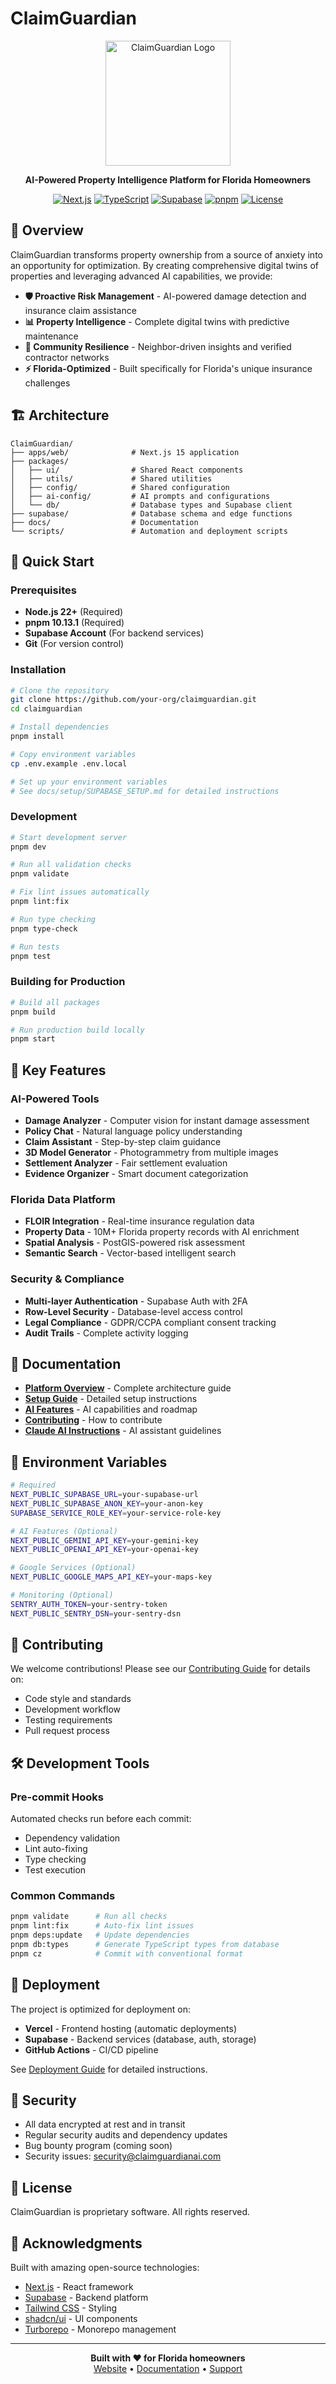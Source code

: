 # ClaimGuardian

<div align="center">
  <img src="https://claimguardianai.com/logo.png" alt="ClaimGuardian Logo" width="200"/>
  
  **AI-Powered Property Intelligence Platform for Florida Homeowners**
  
  [![Next.js](https://img.shields.io/badge/Next.js-15.3.5-black)](https://nextjs.org/)
  [![TypeScript](https://img.shields.io/badge/TypeScript-5.8.3-blue)](https://www.typescriptlang.org/)
  [![Supabase](https://img.shields.io/badge/Supabase-Latest-green)](https://supabase.com/)
  [![pnpm](https://img.shields.io/badge/pnpm-10.13.1-orange)](https://pnpm.io/)
  [![License](https://img.shields.io/badge/License-Proprietary-red)](./LICENSE)
</div>

## 🚀 Overview

ClaimGuardian transforms property ownership from a source of anxiety into an opportunity for optimization. By creating comprehensive digital twins of properties and leveraging advanced AI capabilities, we provide:

- **🛡️ Proactive Risk Management** - AI-powered damage detection and insurance claim assistance
- **📊 Property Intelligence** - Complete digital twins with predictive maintenance
- **🤝 Community Resilience** - Neighbor-driven insights and verified contractor networks
- **⚡ Florida-Optimized** - Built specifically for Florida's unique insurance challenges

## 🏗️ Architecture

```
ClaimGuardian/
├── apps/web/              # Next.js 15 application
├── packages/
│   ├── ui/                # Shared React components
│   ├── utils/             # Shared utilities
│   ├── config/            # Shared configuration
│   ├── ai-config/         # AI prompts and configurations
│   └── db/                # Database types and Supabase client
├── supabase/              # Database schema and edge functions
├── docs/                  # Documentation
└── scripts/               # Automation and deployment scripts
```

## 🚦 Quick Start

### Prerequisites

- **Node.js 22+** (Required)
- **pnpm 10.13.1** (Required)
- **Supabase Account** (For backend services)
- **Git** (For version control)

### Installation

```bash
# Clone the repository
git clone https://github.com/your-org/claimguardian.git
cd claimguardian

# Install dependencies
pnpm install

# Copy environment variables
cp .env.example .env.local

# Set up your environment variables
# See docs/setup/SUPABASE_SETUP.md for detailed instructions
```

### Development

```bash
# Start development server
pnpm dev

# Run all validation checks
pnpm validate

# Fix lint issues automatically
pnpm lint:fix

# Run type checking
pnpm type-check

# Run tests
pnpm test
```

### Building for Production

```bash
# Build all packages
pnpm build

# Run production build locally
pnpm start
```

## 🧩 Key Features

### AI-Powered Tools
- **Damage Analyzer** - Computer vision for instant damage assessment
- **Policy Chat** - Natural language policy understanding
- **Claim Assistant** - Step-by-step claim guidance
- **3D Model Generator** - Photogrammetry from multiple images
- **Settlement Analyzer** - Fair settlement evaluation
- **Evidence Organizer** - Smart document categorization

### Florida Data Platform
- **FLOIR Integration** - Real-time insurance regulation data
- **Property Data** - 10M+ Florida property records with AI enrichment
- **Spatial Analysis** - PostGIS-powered risk assessment
- **Semantic Search** - Vector-based intelligent search

### Security & Compliance
- **Multi-layer Authentication** - Supabase Auth with 2FA
- **Row-Level Security** - Database-level access control
- **Legal Compliance** - GDPR/CCPA compliant consent tracking
- **Audit Trails** - Complete activity logging

## 📖 Documentation

- **[Platform Overview](./docs/PLATFORM_OVERVIEW.md)** - Complete architecture guide
- **[Setup Guide](./docs/setup/SUPABASE_SETUP.md)** - Detailed setup instructions
- **[AI Features](./docs/AI_FEATURES_ROADMAP.md)** - AI capabilities and roadmap
- **[Contributing](./CONTRIBUTING.md)** - How to contribute
- **[Claude AI Instructions](./CLAUDE.md)** - AI assistant guidelines

## 🔧 Environment Variables

```bash
# Required
NEXT_PUBLIC_SUPABASE_URL=your-supabase-url
NEXT_PUBLIC_SUPABASE_ANON_KEY=your-anon-key
SUPABASE_SERVICE_ROLE_KEY=your-service-role-key

# AI Features (Optional)
NEXT_PUBLIC_GEMINI_API_KEY=your-gemini-key
NEXT_PUBLIC_OPENAI_API_KEY=your-openai-key

# Google Services (Optional)
NEXT_PUBLIC_GOOGLE_MAPS_API_KEY=your-maps-key

# Monitoring (Optional)
SENTRY_AUTH_TOKEN=your-sentry-token
NEXT_PUBLIC_SENTRY_DSN=your-sentry-dsn
```

## 🤝 Contributing

We welcome contributions! Please see our [Contributing Guide](./CONTRIBUTING.md) for details on:
- Code style and standards
- Development workflow
- Testing requirements
- Pull request process

## 🛠️ Development Tools

### Pre-commit Hooks
Automated checks run before each commit:
- Dependency validation
- Lint auto-fixing
- Type checking
- Test execution

### Common Commands
```bash
pnpm validate      # Run all checks
pnpm lint:fix      # Auto-fix lint issues
pnpm deps:update   # Update dependencies
pnpm db:types      # Generate TypeScript types from database
pnpm cz            # Commit with conventional format
```

## 📱 Deployment

The project is optimized for deployment on:
- **Vercel** - Frontend hosting (automatic deployments)
- **Supabase** - Backend services (database, auth, storage)
- **GitHub Actions** - CI/CD pipeline

See [Deployment Guide](./docs/deployment/README.md) for detailed instructions.

## 🔐 Security

- All data encrypted at rest and in transit
- Regular security audits and dependency updates
- Bug bounty program (coming soon)
- Security issues: security@claimguardianai.com

## 📄 License

ClaimGuardian is proprietary software. All rights reserved.

## 🙏 Acknowledgments

Built with amazing open-source technologies:
- [Next.js](https://nextjs.org/) - React framework
- [Supabase](https://supabase.com/) - Backend platform
- [Tailwind CSS](https://tailwindcss.com/) - Styling
- [shadcn/ui](https://ui.shadcn.com/) - UI components
- [Turborepo](https://turbo.build/) - Monorepo management

---

<div align="center">
  <strong>Built with ❤️ for Florida homeowners</strong>
  <br>
  <a href="https://claimguardianai.com">Website</a> •
  <a href="https://docs.claimguardianai.com">Documentation</a> •
  <a href="mailto:support@claimguardianai.com">Support</a>
</div>
